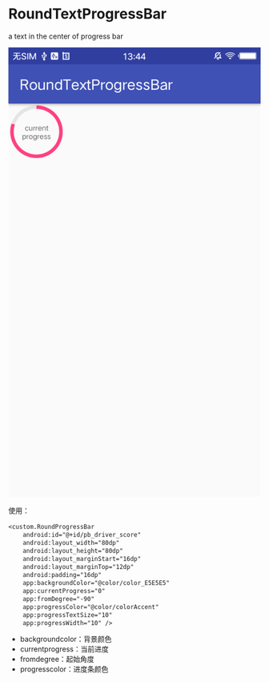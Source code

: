 # RoundTextProgressBar
a text in the center of progress bar

![](roundprogressbar.png)

使用：

    <custom.RoundProgressBar
        android:id="@+id/pb_driver_score"
        android:layout_width="80dp"
        android:layout_height="80dp"
        android:layout_marginStart="16dp"
        android:layout_marginTop="12dp"
        android:padding="16dp"
        app:backgroundColor="@color/color_E5E5E5"
        app:currentProgress="0"
        app:fromDegree="-90"
        app:progressColor="@color/colorAccent"
        app:progressTextSize="10"
        app:progressWidth="10" />

- backgroundcolor：背景颜色
- currentprogress：当前进度
- fromdegree：起始角度
- progresscolor：进度条颜色

